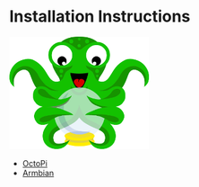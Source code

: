 # Installation Instructions

![](../images/octoprint-logo.png)

* [OctoPi](install_octopi.md)
* [Armbian](install_armbian.md)